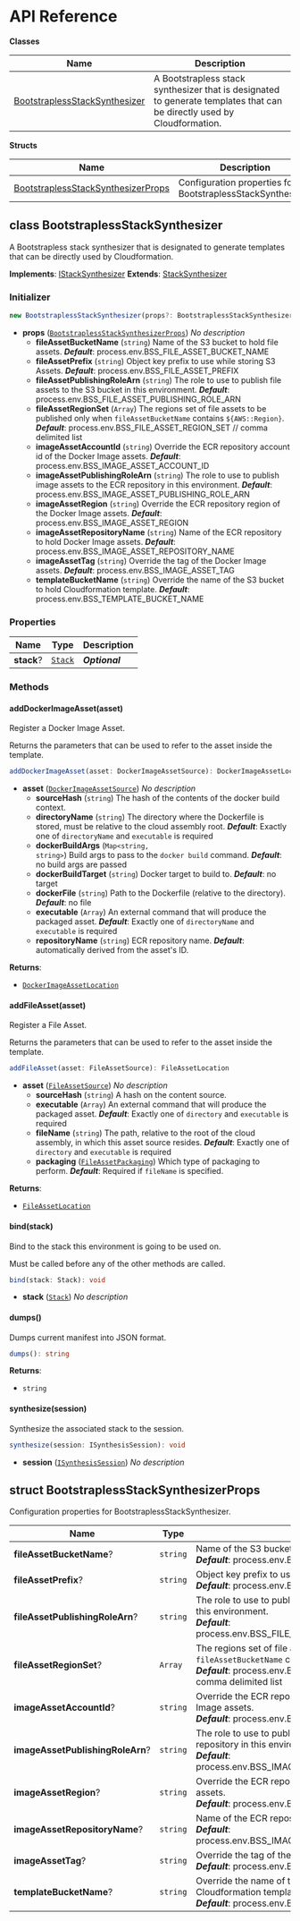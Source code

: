 # API Reference

**Classes**

Name|Description
----|-----------
[BootstraplessStackSynthesizer](#cdk-bootstrapless-synthesizer-bootstraplessstacksynthesizer)|A Bootstrapless stack synthesizer that is designated to generate templates that can be directly used by Cloudformation.


**Structs**

Name|Description
----|-----------
[BootstraplessStackSynthesizerProps](#cdk-bootstrapless-synthesizer-bootstraplessstacksynthesizerprops)|Configuration properties for BootstraplessStackSynthesizer.



## class BootstraplessStackSynthesizer  <a id="cdk-bootstrapless-synthesizer-bootstraplessstacksynthesizer"></a>

A Bootstrapless stack synthesizer that is designated to generate templates that can be directly used by Cloudformation.

__Implements__: [IStackSynthesizer](#aws-cdk-core-istacksynthesizer)
__Extends__: [StackSynthesizer](#aws-cdk-core-stacksynthesizer)

### Initializer




```ts
new BootstraplessStackSynthesizer(props?: BootstraplessStackSynthesizerProps)
```

* **props** (<code>[BootstraplessStackSynthesizerProps](#cdk-bootstrapless-synthesizer-bootstraplessstacksynthesizerprops)</code>)  *No description*
  * **fileAssetBucketName** (<code>string</code>)  Name of the S3 bucket to hold file assets. __*Default*__: process.env.BSS_FILE_ASSET_BUCKET_NAME
  * **fileAssetPrefix** (<code>string</code>)  Object key prefix to use while storing S3 Assets. __*Default*__: process.env.BSS_FILE_ASSET_PREFIX
  * **fileAssetPublishingRoleArn** (<code>string</code>)  The role to use to publish file assets to the S3 bucket in this environment. __*Default*__: process.env.BSS_FILE_ASSET_PUBLISHING_ROLE_ARN
  * **fileAssetRegionSet** (<code>Array<string></code>)  The regions set of file assets to be published only when `fileAssetBucketName` contains `${AWS::Region}`. __*Default*__: process.env.BSS_FILE_ASSET_REGION_SET // comma delimited list
  * **imageAssetAccountId** (<code>string</code>)  Override the ECR repository account id of the Docker Image assets. __*Default*__: process.env.BSS_IMAGE_ASSET_ACCOUNT_ID
  * **imageAssetPublishingRoleArn** (<code>string</code>)  The role to use to publish image assets to the ECR repository in this environment. __*Default*__: process.env.BSS_IMAGE_ASSET_PUBLISHING_ROLE_ARN
  * **imageAssetRegion** (<code>string</code>)  Override the ECR repository region of the Docker Image assets. __*Default*__: process.env.BSS_IMAGE_ASSET_REGION
  * **imageAssetRepositoryName** (<code>string</code>)  Name of the ECR repository to hold Docker Image assets. __*Default*__: process.env.BSS_IMAGE_ASSET_REPOSITORY_NAME
  * **imageAssetTag** (<code>string</code>)  Override the tag of the Docker Image assets. __*Default*__: process.env.BSS_IMAGE_ASSET_TAG
  * **templateBucketName** (<code>string</code>)  Override the name of the S3 bucket to hold Cloudformation template. __*Default*__: process.env.BSS_TEMPLATE_BUCKET_NAME



### Properties


Name | Type | Description 
-----|------|-------------
**stack**? | <code>[Stack](#aws-cdk-core-stack)</code> | __*Optional*__

### Methods


#### addDockerImageAsset(asset) <a id="cdk-bootstrapless-synthesizer-bootstraplessstacksynthesizer-adddockerimageasset"></a>

Register a Docker Image Asset.

Returns the parameters that can be used to refer to the asset inside the template.

```ts
addDockerImageAsset(asset: DockerImageAssetSource): DockerImageAssetLocation
```

* **asset** (<code>[DockerImageAssetSource](#aws-cdk-core-dockerimageassetsource)</code>)  *No description*
  * **sourceHash** (<code>string</code>)  The hash of the contents of the docker build context. 
  * **directoryName** (<code>string</code>)  The directory where the Dockerfile is stored, must be relative to the cloud assembly root. __*Default*__: Exactly one of `directoryName` and `executable` is required
  * **dockerBuildArgs** (<code>Map<string, string></code>)  Build args to pass to the `docker build` command. __*Default*__: no build args are passed
  * **dockerBuildTarget** (<code>string</code>)  Docker target to build to. __*Default*__: no target
  * **dockerFile** (<code>string</code>)  Path to the Dockerfile (relative to the directory). __*Default*__: no file
  * **executable** (<code>Array<string></code>)  An external command that will produce the packaged asset. __*Default*__: Exactly one of `directoryName` and `executable` is required
  * **repositoryName** (<code>string</code>)  ECR repository name. __*Default*__: automatically derived from the asset's ID.

__Returns__:
* <code>[DockerImageAssetLocation](#aws-cdk-core-dockerimageassetlocation)</code>

#### addFileAsset(asset) <a id="cdk-bootstrapless-synthesizer-bootstraplessstacksynthesizer-addfileasset"></a>

Register a File Asset.

Returns the parameters that can be used to refer to the asset inside the template.

```ts
addFileAsset(asset: FileAssetSource): FileAssetLocation
```

* **asset** (<code>[FileAssetSource](#aws-cdk-core-fileassetsource)</code>)  *No description*
  * **sourceHash** (<code>string</code>)  A hash on the content source. 
  * **executable** (<code>Array<string></code>)  An external command that will produce the packaged asset. __*Default*__: Exactly one of `directory` and `executable` is required
  * **fileName** (<code>string</code>)  The path, relative to the root of the cloud assembly, in which this asset source resides. __*Default*__: Exactly one of `directory` and `executable` is required
  * **packaging** (<code>[FileAssetPackaging](#aws-cdk-core-fileassetpackaging)</code>)  Which type of packaging to perform. __*Default*__: Required if `fileName` is specified.

__Returns__:
* <code>[FileAssetLocation](#aws-cdk-core-fileassetlocation)</code>

#### bind(stack) <a id="cdk-bootstrapless-synthesizer-bootstraplessstacksynthesizer-bind"></a>

Bind to the stack this environment is going to be used on.

Must be called before any of the other methods are called.

```ts
bind(stack: Stack): void
```

* **stack** (<code>[Stack](#aws-cdk-core-stack)</code>)  *No description*




#### dumps() <a id="cdk-bootstrapless-synthesizer-bootstraplessstacksynthesizer-dumps"></a>

Dumps current manifest into JSON format.

```ts
dumps(): string
```


__Returns__:
* <code>string</code>

#### synthesize(session) <a id="cdk-bootstrapless-synthesizer-bootstraplessstacksynthesizer-synthesize"></a>

Synthesize the associated stack to the session.

```ts
synthesize(session: ISynthesisSession): void
```

* **session** (<code>[ISynthesisSession](#aws-cdk-core-isynthesissession)</code>)  *No description*






## struct BootstraplessStackSynthesizerProps  <a id="cdk-bootstrapless-synthesizer-bootstraplessstacksynthesizerprops"></a>


Configuration properties for BootstraplessStackSynthesizer.



Name | Type | Description 
-----|------|-------------
**fileAssetBucketName**? | <code>string</code> | Name of the S3 bucket to hold file assets.<br/>__*Default*__: process.env.BSS_FILE_ASSET_BUCKET_NAME
**fileAssetPrefix**? | <code>string</code> | Object key prefix to use while storing S3 Assets.<br/>__*Default*__: process.env.BSS_FILE_ASSET_PREFIX
**fileAssetPublishingRoleArn**? | <code>string</code> | The role to use to publish file assets to the S3 bucket in this environment.<br/>__*Default*__: process.env.BSS_FILE_ASSET_PUBLISHING_ROLE_ARN
**fileAssetRegionSet**? | <code>Array<string></code> | The regions set of file assets to be published only when `fileAssetBucketName` contains `${AWS::Region}`.<br/>__*Default*__: process.env.BSS_FILE_ASSET_REGION_SET // comma delimited list
**imageAssetAccountId**? | <code>string</code> | Override the ECR repository account id of the Docker Image assets.<br/>__*Default*__: process.env.BSS_IMAGE_ASSET_ACCOUNT_ID
**imageAssetPublishingRoleArn**? | <code>string</code> | The role to use to publish image assets to the ECR repository in this environment.<br/>__*Default*__: process.env.BSS_IMAGE_ASSET_PUBLISHING_ROLE_ARN
**imageAssetRegion**? | <code>string</code> | Override the ECR repository region of the Docker Image assets.<br/>__*Default*__: process.env.BSS_IMAGE_ASSET_REGION
**imageAssetRepositoryName**? | <code>string</code> | Name of the ECR repository to hold Docker Image assets.<br/>__*Default*__: process.env.BSS_IMAGE_ASSET_REPOSITORY_NAME
**imageAssetTag**? | <code>string</code> | Override the tag of the Docker Image assets.<br/>__*Default*__: process.env.BSS_IMAGE_ASSET_TAG
**templateBucketName**? | <code>string</code> | Override the name of the S3 bucket to hold Cloudformation template.<br/>__*Default*__: process.env.BSS_TEMPLATE_BUCKET_NAME



